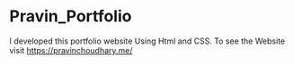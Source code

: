 # Pravin_Portfolio
I developed this portfolio website Using Html and  CSS. To see the Website visit https://pravinchoudhary.me/
